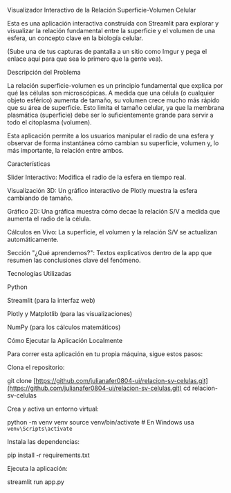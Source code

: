 Visualizador Interactivo de la Relación Superficie-Volumen Celular

Esta es una aplicación interactiva construida con Streamlit para explorar y visualizar la relación fundamental entre la superficie y el volumen de una esfera, un concepto clave en la biología celular.

(Sube una de tus capturas de pantalla a un sitio como Imgur y pega el enlace aquí para que sea lo primero que la gente vea).

Descripción del Problema

La relación superficie-volumen es un principio fundamental que explica por qué las células son microscópicas. A medida que una célula (o cualquier objeto esférico) aumenta de tamaño, su volumen crece mucho más rápido que su área de superficie. Esto limita el tamaño celular, ya que la membrana plasmática (superficie) debe ser lo suficientemente grande para servir a todo el citoplasma (volumen).

Esta aplicación permite a los usuarios manipular el radio de una esfera y observar de forma instantánea cómo cambian su superficie, volumen y, lo más importante, la relación entre ambos.

Características

Slider Interactivo: Modifica el radio de la esfera en tiempo real.

Visualización 3D: Un gráfico interactivo de Plotly muestra la esfera cambiando de tamaño.

Gráfico 2D: Una gráfica muestra cómo decae la relación S/V a medida que aumenta el radio de la célula.

Cálculos en Vivo: La superficie, el volumen y la relación S/V se actualizan automáticamente.

Sección "¿Qué aprendemos?": Textos explicativos dentro de la app que resumen las conclusiones clave del fenómeno.

Tecnologías Utilizadas

Python

Streamlit (para la interfaz web)

Plotly y Matplotlib (para las visualizaciones)

NumPy (para los cálculos matemáticos)

Cómo Ejecutar la Aplicación Localmente

Para correr esta aplicación en tu propia máquina, sigue estos pasos:

Clona el repositorio:

git clone [https://github.com/julianafer0804-ui/relacion-sv-celulas.git](https://github.com/julianafer0804-ui/relacion-sv-celulas.git)
cd relacion-sv-celulas


Crea y activa un entorno virtual:

python -m venv venv
source venv/bin/activate  # En Windows usa `venv\Scripts\activate`


Instala las dependencias:

pip install -r requirements.txt


Ejecuta la aplicación:

streamlit run app.py
